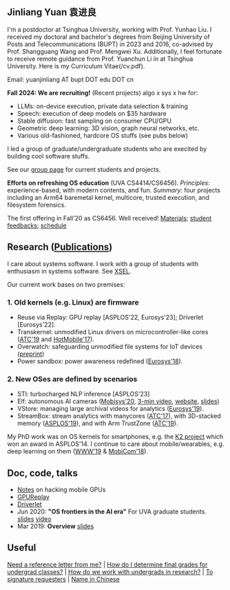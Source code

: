## Jinliang Yuan  袁进良

I'm a postdoctor at Tsinghua University, working with Prof. Yunhao Liu. I received my doctoral and bachelor's degrees from Beijing University of Posts and Telecommunications (BUPT) in 2023 and 2016, co-advised by Prof. Shangguang Wang and Prof. Mengwei Xu. Additionally, I feel fortunate to receive remote guidance from Prof. Yuanchun Li in at Tsinghua University. Here is my Curriculum Vitae(/cv.pdf).

Email: yuanjinliang AT bupt DOT edu DOT cn



<!--- 
**I care system software for addressing challenges raised by new workloads and new hardware. My recent work includes OS support for stream processing, for heterogeneous memory, and for wearable devices.**
-->

**Fall 2024: We are recruiting!**
(Recent projects) algo x sys x hw for: 

* LLMs: on-device execution, private data selection & training 
* Speech: execution of deep models on $35 hardware
* Stable diffusion: fast sampling on consumer CPU/GPU  
* Geometric deep learning: 3D vision, graph neural networks, etc. 
* Various old-fashioned, hardcore OS stuffs (see pubs below) 

I led a group of graduate/undergraduate students who are execited by building cool software stuffs. 

See our [group page](http://xsel.rocks) for current students and projects.

**Efforts on refreshing OS education** (UVA CS4414/CS6456). *Principles*: experience-based, with modern contents, and fun. *Summary*: four projects including an Arm64 baremetal kernel, multicore, trusted execution, and filesystem forensics.

The first offering in Fall'20 as CS6456. Well received!  [Materials](https://github.com/fxlin/os-course/tree/master/docs); [student feedbacks](https://github.com/fxlin/os-course/blob/master/Report%20for%20CS%206456%20-%20001%20Operating%20Systems%20Xiaozhu%20Lin_3E9C532B-F1EE-494A-A44F-3B9766CB3912en-US.pdf); [schedule](https://github.com/fxlin/os-course/blob/master/cs6456-fall20-schedule.pdf)

## Research ([Publications](https://thexsel.github.io/papers.html))

<!--- 
I care about systems software -- mostly for computers consuming power roughly in the (10 Milliwatt, 500 Watt) range. 
Today they include sensors, smart phones/devices, and edge servers. 
-->

I care about systems software. I work with a group of students with enthusiasm in systems software. See [XSEL](http://xsel.rocks). 

Our current work bases on two premises: 

### 1. Old kernels (e.g. Linux) are firmware 
* Reuse via Replay: GPU replay [ASPLOS'22, Eurosys'23]; Driverlet [Eurosys'22].
* Transkernel: unmodified Linux drivers on microcontroller-like cores ([ATC'19](https://arxiv.org/abs/1811.05000) and [HotMobile'17](https://thexsel.github.io/papers/hotmobile17.pdf)).
* Overwatch: safeguarding unmodified file systems for IoT devices ([preprint](https://arxiv.org/abs/1902.06327))
* Power sandbox: power awareness redefined ([Eurosys'18](https://thexsel.github.io/p/psbox/index.html)).

### 2. New OSes are defined by scenarios 
* STI: turbocharged NLP inference [ASPLOS'23]
* Elf: autonomous AI cameras ([Mobisys'20](https://arxiv.org/abs/1909.00841), [3-min video](https://www.dropbox.com/s/rv71kw1frkp9yqu/elf-3min.mp4?dl=0), [website](https://xumengwei.github.io/projects/elf.html), [slides](https://xumengwei.github.io/files/MobiSys-Elf-slides.pdf))
* VStore: managing large archival videos for analytics ([Eurosys'19](https://arxiv.org/abs/1810.01794)). 
* StreamBox: stream analytics with manycores ([ATC'17](https://thexsel.github.io/p/streambox/index.html)), with 3D-stacked memory ([ASPLOS'19](https://arxiv.org/abs/1901.01328)), and with Arm TrustZone ([ATC'19](https://arxiv.org/abs/1808.05078)).


My PhD work was on OS kernels for smartphones, e.g. the [K2 project](http://www.k2os.org) which won an award in ASPLOS'14. I continue to care about mobile/wearables, e.g. deep learning on them ([WWW'19](https://arxiv.org/abs/1812.05448) & [MobiCom'18](https://arxiv.org/abs/1712.01670)). 

## Doc, code, talks
* [Notes](https://bakhi.github.io/mobileGPU/) on hacking mobile GPUs
* [GPUReplay](https://github.com/bakhi/GPUReplay)
* [Driverlet](https://zaxguo.github.io/drvlet/index.html)
* Jun 2020: **"OS frontiers in the AI era"** For UVA graduate students. [slides](https://www.slideshare.net/secret/4GjP2jyTXuau6x) [video](https://youtu.be/Ntm388nz2CY)
* Mar 2019: **Overview** [slides](https://www.slideshare.net/secret/JS0VXXRm579Wnu)

## Useful 

[Need a reference letter from me?](/letter-policy.pdf)
| [How do I determine final grades for undergrad classes?](/final-grades.pdf)
| [How do we work with undergrads in research?](/undergrad-research.pdf)
| [To signature requesters](/sign.html)
| [Name in Chinese](/img/name.jpg)

